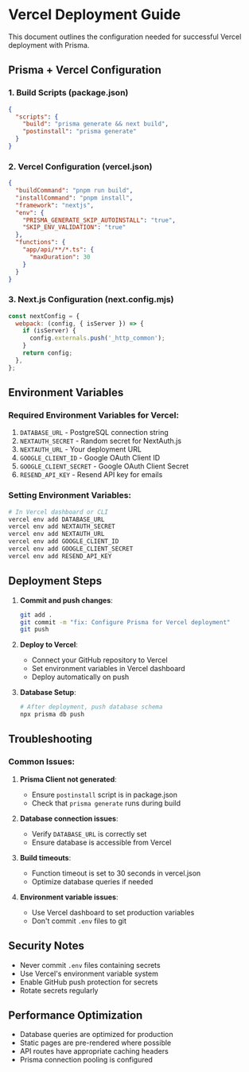 # Vercel Deployment Guide

This document outlines the configuration needed for successful Vercel deployment with Prisma.

## Prisma + Vercel Configuration

### 1. Build Scripts (package.json)
```json
{
  "scripts": {
    "build": "prisma generate && next build",
    "postinstall": "prisma generate"
  }
}
```

### 2. Vercel Configuration (vercel.json)
```json
{
  "buildCommand": "pnpm run build",
  "installCommand": "pnpm install",
  "framework": "nextjs",
  "env": {
    "PRISMA_GENERATE_SKIP_AUTOINSTALL": "true",
    "SKIP_ENV_VALIDATION": "true"
  },
  "functions": {
    "app/api/**/*.ts": {
      "maxDuration": 30
    }
  }
}
```

### 3. Next.js Configuration (next.config.mjs)
```javascript
const nextConfig = {
  webpack: (config, { isServer }) => {
    if (isServer) {
      config.externals.push('_http_common');
    }
    return config;
  },
};
```

## Environment Variables

### Required Environment Variables for Vercel:
1. `DATABASE_URL` - PostgreSQL connection string
2. `NEXTAUTH_SECRET` - Random secret for NextAuth.js
3. `NEXTAUTH_URL` - Your deployment URL
4. `GOOGLE_CLIENT_ID` - Google OAuth Client ID
5. `GOOGLE_CLIENT_SECRET` - Google OAuth Client Secret
6. `RESEND_API_KEY` - Resend API key for emails

### Setting Environment Variables:
```bash
# In Vercel dashboard or CLI
vercel env add DATABASE_URL
vercel env add NEXTAUTH_SECRET
vercel env add NEXTAUTH_URL
vercel env add GOOGLE_CLIENT_ID
vercel env add GOOGLE_CLIENT_SECRET
vercel env add RESEND_API_KEY
```

## Deployment Steps

1. **Commit and push changes**:
   ```bash
   git add .
   git commit -m "fix: Configure Prisma for Vercel deployment"
   git push
   ```

2. **Deploy to Vercel**:
   - Connect your GitHub repository to Vercel
   - Set environment variables in Vercel dashboard
   - Deploy automatically on push

3. **Database Setup**:
   ```bash
   # After deployment, push database schema
   npx prisma db push
   ```

## Troubleshooting

### Common Issues:

1. **Prisma Client not generated**:
   - Ensure `postinstall` script is in package.json
   - Check that `prisma generate` runs during build

2. **Database connection issues**:
   - Verify `DATABASE_URL` is correctly set
   - Ensure database is accessible from Vercel

3. **Build timeouts**:
   - Function timeout is set to 30 seconds in vercel.json
   - Optimize database queries if needed

4. **Environment variable issues**:
   - Use Vercel dashboard to set production variables
   - Don't commit `.env` files to git

## Security Notes

- Never commit `.env` files containing secrets
- Use Vercel's environment variable system
- Enable GitHub push protection for secrets
- Rotate secrets regularly

## Performance Optimization

- Database queries are optimized for production
- Static pages are pre-rendered where possible
- API routes have appropriate caching headers
- Prisma connection pooling is configured

